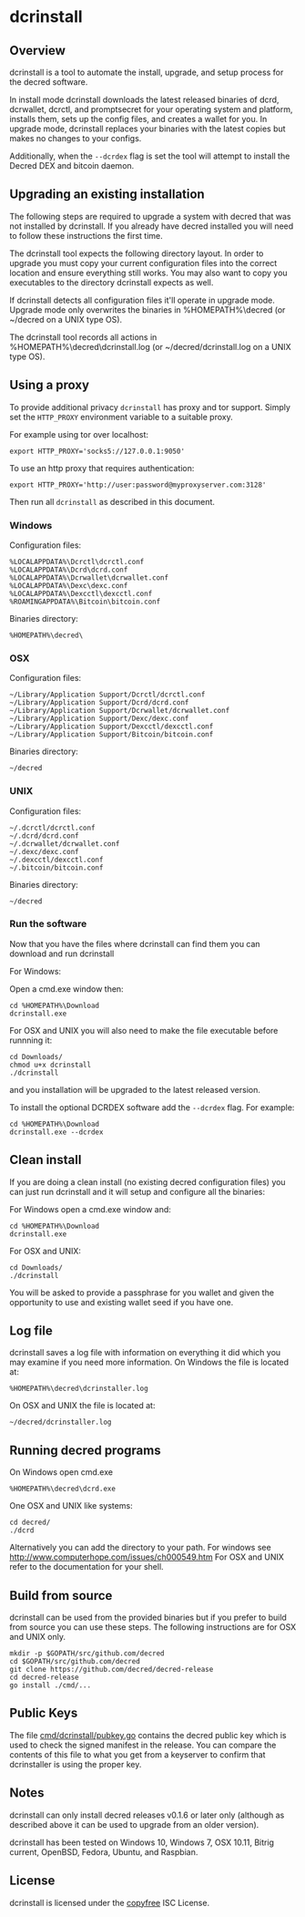 # dcrinstall

## Overview

dcrinstall is a tool to automate the install, upgrade, and setup
process for the decred software.

In install mode dcrinstall downloads the latest released binaries of
dcrd, dcrwallet, dcrctl, and promptsecret for your operating system
and platform, installs them, sets up the config files, and creates a
wallet for you.  In upgrade mode, dcrinstall replaces your binaries
with the latest copies but makes no changes to your configs.

Additionally, when the `--dcrdex` flag is set the tool will attempt to install
the Decred DEX and bitcoin daemon.

## Upgrading an existing installation

The following steps are required to upgrade a system with decred that
was not installed by dcrinstall.  If you already have decred installed
you will need to follow these instructions the first time.

The dcrinstall tool expects the following directory layout.  In order
to upgrade you must copy your current configuration files into the
correct location and ensure everything still works.  You may also want
to copy you executables to the directory dcrinstall expects as well.

If dcrinstall detects all configuration files it'll operate in upgrade
mode.  Upgrade mode only overwrites the binaries in %HOMEPATH%\decred (or
~/decred on a UNIX type OS).

The dcrinstall tool records all actions in %HOMEPATH%\decred\dcrinstall.log
(or ~/decred/dcrinstall.log on a UNIX type OS).

## Using a proxy

To provide additional privacy `dcrinstall` has proxy and tor support.
Simply set the `HTTP_PROXY` environment variable to a suitable proxy.

For example using tor over localhost:
```
export HTTP_PROXY='socks5://127.0.0.1:9050'
```

To use an http proxy that requires authentication:
```
export HTTP_PROXY='http://user:password@myproxyserver.com:3128'
```

Then run all `dcrinstall` as described in this document.

### Windows

Configuration files:
```
%LOCALAPPDATA%\Dcrctl\dcrctl.conf
%LOCALAPPDATA%\Dcrd\dcrd.conf
%LOCALAPPDATA%\Dcrwallet\dcrwallet.conf
%LOCALAPPDATA%\Dexc\dexc.conf
%LOCALAPPDATA%\Dexcctl\dexcctl.conf
%ROAMINGAPPDATA%\Bitcoin\bitcoin.conf
```

Binaries directory:
```
%HOMEPATH%\decred\
```

### OSX

Configuration files:
```
~/Library/Application Support/Dcrctl/dcrctl.conf
~/Library/Application Support/Dcrd/dcrd.conf
~/Library/Application Support/Dcrwallet/dcrwallet.conf
~/Library/Application Support/Dexc/dexc.conf
~/Library/Application Support/Dexcctl/dexcctl.conf
~/Library/Application Support/Bitcoin/bitcoin.conf
```

Binaries directory:
```
~/decred
```

### UNIX

Configuration files:
```
~/.dcrctl/dcrctl.conf
~/.dcrd/dcrd.conf
~/.dcrwallet/dcrwallet.conf
~/.dexc/dexc.conf
~/.dexcctl/dexcctl.conf
~/.bitcoin/bitcoin.conf
```

Binaries directory:
```
~/decred
```

### Run the software

Now that you have the files where dcrinstall can find them you can
download and run dcrinstall

For Windows:

Open a cmd.exe window then:

```
cd %HOMEPATH%\Download
dcrinstall.exe
```

For OSX and UNIX you will also need to make the file executable before
runnning it:

```
cd Downloads/
chmod u+x dcrinstall
./dcrinstall
```

and you installation will be upgraded to the latest released version.

To install the optional DCRDEX software add the `--dcrdex` flag. For example:

```
cd %HOMEPATH%\Download
dcrinstall.exe --dcrdex
```

## Clean install

If you are doing a clean install (no existing decred configuration
files) you can just run dcrinstall and it will setup and configure all
the binaries:

For Windows open a cmd.exe window and:

```
cd %HOMEPATH%\Download
dcrinstall.exe
```

For OSX and UNIX:

```
cd Downloads/
./dcrinstall
```

You will be asked to provide a passphrase for you wallet and given the
opportunity to use and existing wallet seed if you have one.

## Log file

dcrinstall saves a log file with information on everything it did
which you may examine if you need more information.  On Windows the
file is located at:

```
%HOMEPATH%\decred\dcrinstaller.log
```

On OSX and UNIX the file is located at:

```
~/decred/dcrinstaller.log
```

## Running decred programs

On Windows open cmd.exe

```
%HOMEPATH%\decred\dcrd.exe
```

One OSX and UNIX like systems:

```
cd decred/
./dcrd
```

Alternatively you can add the directory to your path.  For windows see
http://www.computerhope.com/issues/ch000549.htm  For OSX and UNIX
refer to the documentation for your shell.

## Build from source

dcrinstall can be used from the provided binaries but if you prefer to
build from source you can use these steps.  The
following instructions are for OSX and UNIX only.

```
mkdir -p $GOPATH/src/github.com/decred
cd $GOPATH/src/github.com/decred
git clone https://github.com/decred/decred-release
cd decred-release
go install ./cmd/...
```

## Public Keys

The file
[cmd/dcrinstall/pubkey.go](https://github.com/decred/decred-release/blob/master/cmd/dcrinstall/pubkey.go)
contains the decred public key which is used to check the signed
manifest in the release.  You can compare the contents of this file to
what you get from a keyserver to confirm that dcrinstaller is using
the proper key.

## Notes

dcrinstall can only install decred releases v0.1.6 or later only
(although as described above it can be used to upgrade from an older
version).

dcrinstall has been tested on Windows 10, Windows 7, OSX 10.11, Bitrig current,
OpenBSD, Fedora, Ubuntu, and Raspbian.

## License

dcrinstall is licensed under the [copyfree](http://copyfree.org) ISC
License.
